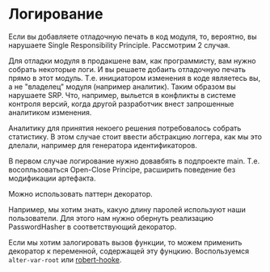 # Логирование

Если вы добавляете отладочную печать в код модуля, то, вероятно, вы нарушаете Single Responsibility Principle.
Рассмотрим 2 случая.

Для отладки модуля в продакшене вам, как программисту, вам нужно собрать некоторые логи.
И вы решаете добаить отладочную печать прямо в этот модуль.
Т.е. инициатором изменения в коде являетесь вы, а не "владелец" модуля (например аналитик).
Таким образом вы нарушаете SRP.
Что, например, выльется в конфликты в системе контроля версий, когда другой разработчик
внест запрошенные аналитиком изменения.

Аналитику для принятия некоего решения потребовалось собрать статистику.
В этом случае стоит ввести абстракцию логгера,
как мы это длелали, например для генератора идентификаторов.

В первом случае логирование нужно довавбять в подпроекте main.
Т.е. восопльзоваться Open-Close Principe, расширить поведение без модификации артефакта.

Можно использовать паттерн декоратор.

Например, мы хотим знать, какую длину паролей используют наши пользователи.
Для этого нам нужно обернуть реализацию PasswordHasher в соответствующий декоратор.

Если мы хотим залогировать вызов функции, то можем применить декоратор к переменной, содержащей эту фунцкию.
Воспользуемся `alter-var-root` или [robert-hooke](https://github.com/technomancy/robert-hooke).
